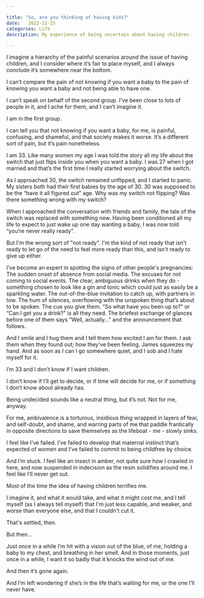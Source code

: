 ```yaml
---

title: "So, are you thinking of having kids?"
date:   2022-11-25
categories: Life
description: My experience of being uncertain about having children.

---
```


I imagine a hierarchy of the painful scenarios around the issue of having children, and I consider where it’s fair to place myself, and I always conclude it’s somewhere near the bottom. 

I can’t compare the pain of not knowing if you want a baby to the pain of knowing you want a baby and not being able to have one.

I can’t speak on behalf of the second group. I've been close to lots of people in it, and I ache for them, and I can’t imagine it.

I am in the first group.

I can tell you that not knowing if you want a baby, for me, is painful, confusing, and shameful, and that society makes it worse. It’s a different sort of pain, but it’s pain nonetheless. 

I am 33. Like many women my age I was told the story all my life about the switch that just flips inside you when you want a baby. I was 27 when I got married and that’s the first time I really started worrying about the switch.

As I approached 30, the switch remained unflipped, and I started to panic. My sisters both had their first babies by the age of 30. 30 was supposed to be the “have it all figured out” age. Why was my switch not flipping? Was there something wrong with my switch? 

When I approached the conversation with friends and family, the tale of the switch was replaced with something new. Having been conditioned all my life to expect to just wake up one day wanting a baby, I was now told “you’re never really ready”.

But I'm the wrong sort of "not ready". I'm the kind of not ready that isn't ready to let go of the need to feel more ready than this, and isn't ready to give up either.

I’ve become an expert in spotting the signs of other people's pregnancies: The sudden onset of absence from social media. The excuses for not coming to social events. The clear, ambiguous drinks when they do - something chosen to look like a gin and tonic which could just as easily be a sparkling water. The out-of-the-blue invitation to catch up, with partners in tow. The hum of silences, overflowing with the unspoken thing that’s about to be spoken. The cue you give them. “So what have you been up to?” or “Can I get you a drink?” is all they need. The briefest exchange of glances before one of them says “Well, actually…” and the announcement that follows. 

And I smile and I hug them and I tell them how excited I am for them. I ask them when they found out; how they’ve been feeling. James squeezes my hand. And as soon as I can I go somewhere quiet, and I sob and I hate myself for it.

I’m 33 and I don’t know if I want children.

I don’t know if I’ll get to decide, or if time will decide for me, or if something I don’t know about already has.

Being undecided sounds like a neutral thing, but it’s not. Not for me, anyway.

For me, ambivalence is a torturous, insidious thing wrapped in layers of fear, and self-doubt, and shame, and warring parts of me that paddle frantically in opposite directions to save themselves as the lifeboat - me - slowly sinks.

I feel like I’ve failed. I’ve failed to develop that maternal instinct that’s expected of women and I’ve failed to commit to being childfree by choice.

And I’m stuck. I feel like an insect in amber, not quite sure how I crawled in here, and now suspended in indecision as the resin solidifies around me. I feel like I’ll never get out.

Most of the time the idea of having children terrifies me. 

I imagine it, and what it would take, and what it might cost me, and I tell myself (as I always tell myself) that I'm just less capable, and weaker, and worse than everyone else, and that I couldn't cut it.

That's settled, then.

But then... 

Just once in a while I’m hit with a vision out of the blue, of me, holding a baby to my chest, and breathing in her smell. And in those moments, just once in a while, I want it so badly that it knocks the wind out of me.

And then it’s gone again. 

And I’m left wondering if she’s in the life that’s waiting for me, or the one I’ll never have.
